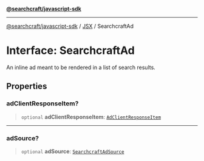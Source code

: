 [**@searchcraft/javascript-sdk**](/reference/sdk/js-vanilla/README.md)

***

[@searchcraft/javascript-sdk](/reference/sdk/js-vanilla/globals.md) / [JSX](/reference/sdk/js-vanilla/namespaces/JSX/README.md) / SearchcraftAd

# Interface: SearchcraftAd

An inline ad meant to be rendered in a list of search results.

## Properties

### adClientResponseItem?

> `optional` **adClientResponseItem**: [`AdClientResponseItem`](/reference/sdk/js-vanilla/interfaces/AdClientResponseItem.md)

***

### adSource?

> `optional` **adSource**: [`SearchcraftAdSource`](/reference/sdk/js-vanilla/type-aliases/SearchcraftAdSource.md)
